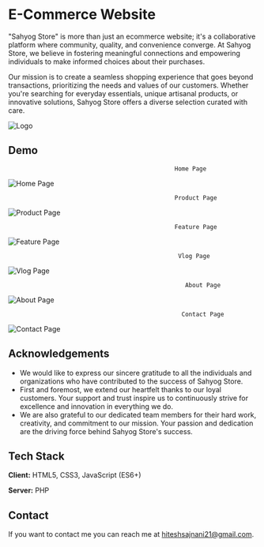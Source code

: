 
# E-Commerce Website

"Sahyog Store" is more than just an ecommerce website; it's a collaborative platform where community, quality, and convenience converge. At Sahyog Store, we believe in fostering meaningful connections and empowering individuals to make informed choices about their purchases.

Our mission is to create a seamless shopping experience that goes beyond transactions, prioritizing the needs and values of our customers. Whether you're searching for everyday essentials, unique artisanal products, or innovative solutions, Sahyog Store offers a diverse selection curated with care.


![Logo](https://i.postimg.cc/PfbqD4YS/logo-no-background.png)


## Demo
                                                   Home Page
![Home Page](https://i.postimg.cc/x8sDRc01/Home-Page.jpg)

                                                   Product Page
![Product Page](https://i.postimg.cc/jdCGTqxy/Product-Page.jpg)

                                                   Feature Page
![Feature Page](https://i.postimg.cc/x8XgwCvC/Feature-Page.jpg)

                                                    Vlog Page
![Vlog Page](https://i.postimg.cc/fy15DNCv/Vlog-Page.jpg)

                                                      About Page
![About Page](https://i.postimg.cc/gJnTWNdm/About-Page.jpg)

                                                     Contact Page
![Contact Page](https://i.postimg.cc/6przJFvd/Contact-Page.jpg)
## Acknowledgements

 - We would like to express our sincere gratitude to all the individuals and organizations who have contributed to the success of Sahyog Store.
 - First and foremost, we extend our heartfelt thanks to our loyal customers. Your support and trust inspire us to continuously strive for excellence and innovation in everything we do.
 - We are also grateful to our dedicated team members for their hard work, creativity, and commitment to our mission. Your passion and dedication are the driving force behind Sahyog Store's success.


## Tech Stack

**Client:** HTML5, CSS3, JavaScript (ES6+)

**Server:** PHP

## Contact

If you want to contact me you can reach me at hiteshsajnani21@gmail.com.
